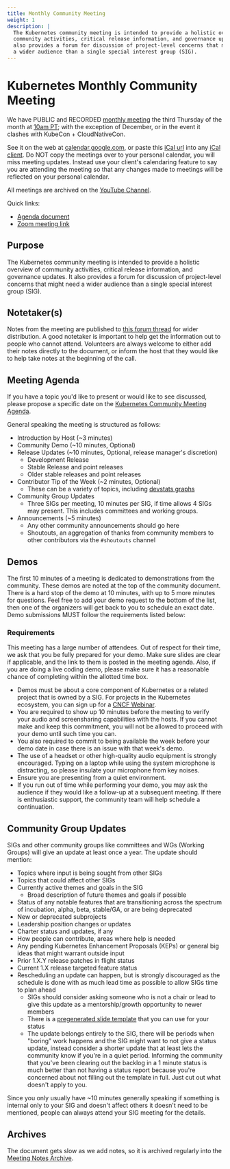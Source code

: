 ```yaml
---
title: Monthly Community Meeting
weight: 1
description: |
  The Kubernetes community meeting is intended to provide a holistic overview of
  community activities, critical release information, and governance updates. It
  also provides a forum for discussion of project-level concerns that might need
  a wider audience than a single special interest group (SIG).
---
```


# Kubernetes Monthly Community Meeting

We have PUBLIC and RECORDED [monthly meeting][community-meeting] the third
Thursday of the month at [10am PT]; with the exception of December, or in the
event it clashes with KubeCon + CloudNativeCon.
 
See it on the web at [calendar.google.com], or paste this [iCal url] into any
[iCal client]. Do NOT copy the meetings over to your personal calendar, you will
miss meeting updates. Instead use your client's calendaring feature to say you
are attending the meeting so that any changes made to meetings will be reflected
on your personal calendar. 

All meetings are archived on the [YouTube Channel].

Quick links:

- [Agenda document][agenda]
- [Zoom meeting link][community-meeting]


## Purpose

The Kubernetes community meeting is intended to provide a holistic overview of
community activities, critical release information, and governance updates. It
also provides a forum for discussion of project-level concerns that might need a
wider audience than a single special interest group (SIG).


## Notetaker(s)

Notes from the meeting are published to [this forum thread] for wider distribution.
A good notetaker is important to help get the information out to people who
cannot attend. Volunteers are always welcome to either add their notes directly
to the document, or inform the host that they would like to help take notes at
the beginning of the call.


## Meeting Agenda

If you have a topic you'd like to present or would like to see discussed,
please propose a specific date on the [Kubernetes Community Meeting Agenda][agenda].

General speaking the meeting is structured as follows:

- Introduction by Host (~3 minutes)
- Community Demo (~10 minutes, Optional)
- Release Updates (~10 minutes, Optional, release manager's discretion)
  - Development Release
  - Stable Release and point releases
  - Older stable releases and point releases
- Contributor Tip of the Week (~2 minutes, Optional)
  - These can be a variety of topics, including [devstats graphs]
- Community Group Updates
  - Three SIGs per meeting, 10 minutes per SIG, if time allows 4 SIGs may present. This includes committees and working groups. 
- Announcements (~5 minutes)
  - Any other community announcements should go here
  - Shoutouts, an aggregation of thanks from community members to other
    contributors via the `#shoutouts` channel 


## Demos

The first 10 minutes of a meeting is dedicated to demonstrations from the
community. These demos are noted at the top of the community document. There is
a hard stop of the demo at 10 minutes, with up to 5 more minutes for questions.
Feel free to add your demo request to the bottom of the list, then one of the
organizers will get back to you to schedule an exact date. Demo submissions MUST 
follow the requirements listed below: 


### Requirements

This meeting has a large number of attendees. Out of respect for their time, we
ask that you be fully prepared for your demo. Make sure slides are clear if
applicable, and the link to them is posted in the meeting agenda. Also, if you 
are doing a live coding demo, please make sure it has a reasonable chance of
completing within the allotted time box.

- Demos must be about a core component of Kubernetes or a related project that
  is owned by a SIG. For projects in the Kubernetes ecosystem, you can sign up
  for a [CNCF Webinar].
- You are required to show up 10 minutes before the meeting to verify your audio
  and screensharing capabilities with the hosts. If you cannot make and keep this
  commitment, you will not be allowed to proceed with your demo until such time
  you can.
- You also required to commit to being available the week before your demo date
  in case there is an issue with that week's demo.
- The use of a headset or other high-quality audio equipment is strongly
  encouraged. Typing on a laptop while using the system microphone is distracting,
  so please insulate your microphone from key noises.
- Ensure you are presenting from a quiet environment.
- If you run out of time while performing your demo, you may ask the audience
  if they would like a follow-up at a subsequent meeting. If there is
  enthusiastic support, the community team will help schedule a continuation.


## Community Group Updates

SIGs and other community groups like committees and WGs (Working Groups) will give an update at least once a year.
The update should mention:

- Topics where input is being sought from other SIGs
- Topics that could affect other SIGs
- Currently active themes and goals in the SIG
  - Broad description of future themes and goals if possible
- Status of any notable features that are transitioning across the spectrum of
  incubation, alpha, beta, stable/GA, or are being deprecated
- New or deprecated subprojects
- Leadership position changes or updates
- Charter status and updates, if any
- How people can contribute, areas where help is needed
- Any pending Kubernetes Enhancement Proposals (KEPs) or general big ideas that
  might warrant outside input
- Prior 1.X.Y release patches in flight status
- Current 1.X release targeted feature status
- Rescheduling an update can happen, but is strongly discouraged as the schedule
  is done with as much lead time as possible to allow SIGs time to plan ahead
  - SIGs should consider asking someone who is not a chair or lead to give this
    update as a mentorship/growth opportunity to newer members
  - There is a [pregenerated slide template] that you can use for your status
  - The update belongs entirely to the SIG, there will be periods when "boring"
    work happens and the SIG might want to not give a status update, instead
    consider a shorter update that at least lets the community know if you're in
    a quiet period. Informing the community that you've been clearing out the
    backlog in a 1 minute status is much better than not having a status report
    because you're concerned about not filling out the template in full. Just
    cut out what doesn't apply to you. 

Since you only usually have ~10 minutes generally speaking if something is
internal only to your SIG and doesn't affect others it doesn't need to be
mentioned, people can always attend your SIG meeting for the details.


## Archives

The document gets slow as we add notes, so it is archived regularly into the
[Meeting Notes Archive].


[community-meeting]: https://zoom.us/my/kubernetescommunity
[10am PT]: http://www.thetimezoneconverter.com/?t=10:00&tz=PT%20%28Pacific%20Time%29
[calendar.google.com]: https://calendar.google.com/calendar/embed?src=cgnt364vd8s86hr2phapfjc6uk%40group.calendar.google.com&ctz=America/Los_Angeles
[iCal url]: https://calendar.google.com/calendar/ical/cgnt364vd8s86hr2phapfjc6uk%40group.calendar.google.com/public/basic.ics
[iCal client]: https://en.wikipedia.org/wiki/ICalendar
[YouTube Channel]: https://www.youtube.com/playlist?list=PL69nYSiGNLP1pkHsbPjzAewvMgGUpkCnJ
[agenda]: http://bit.ly/k8scommunity
[this forum thread]: https://discuss.kubernetes.io/t/kubernetes-weekly-community-meeting-notes/35/53
[devstats graphs]: https://k8s.devstats.cncf.io/
[CNCF Webinar]: https://www.cncf.io/webinars/
[schedule]: https://docs.google.com/spreadsheets/d/1adztrJ05mQ_cjatYSnvyiy85KjuI6-GuXsRsP-T2R3k
[pregenerated slide template]: https://docs.google.com/presentation/d/1-nTvKCiqu9UvFYUeM6p6RIqHS5-H-u3_x-V4xj_eIWo/edit#slide=id.g401c104a3c_0_0
[Meeting Notes Archive]: https://git.kubernetes.io/community/communication/meeting-notes-archive
